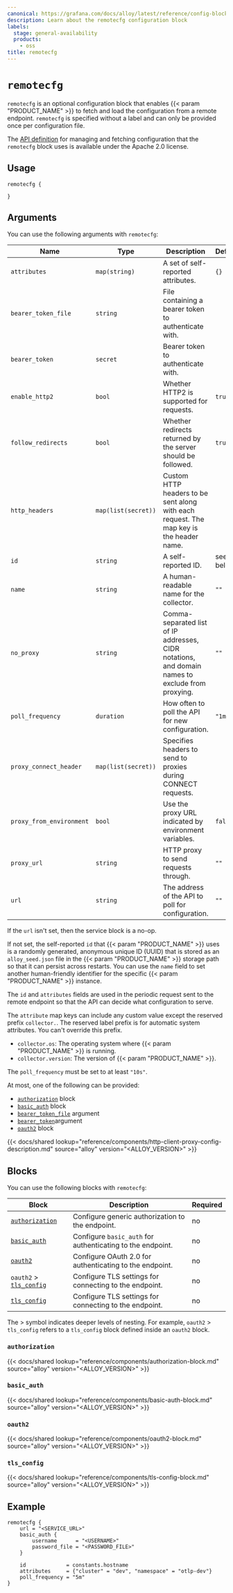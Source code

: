 ```yaml
---
canonical: https://grafana.com/docs/alloy/latest/reference/config-blocks/remotecfg/
description: Learn about the remotecfg configuration block
labels:
  stage: general-availability
  products:
    - oss
title: remotecfg
---
```


# `remotecfg`

`remotecfg` is an optional configuration block that enables {{< param "PRODUCT_NAME" >}} to fetch and load the configuration from a remote endpoint.
`remotecfg` is specified without a label and can only be provided once per configuration file.

The [API definition][] for managing and fetching configuration that the `remotecfg` block uses is available under the Apache 2.0 license.

## Usage

```alloy
remotecfg {

}
```

## Arguments

You can use the following arguments with `remotecfg`:

| Name                     | Type                | Description                                                                                      | Default   | Required |
| ------------------------ | ------------------- | ------------------------------------------------------------------------------------------------ | --------- | -------- |
| `attributes`             | `map(string)`       | A set of self-reported attributes.                                                               | `{}`      | no       |
| `bearer_token_file`      | `string`            | File containing a bearer token to authenticate with.                                             |           | no       |
| `bearer_token`           | `secret`            | Bearer token to authenticate with.                                                               |           | no       |
| `enable_http2`           | `bool`              | Whether HTTP2 is supported for requests.                                                         | `true`    | no       |
| `follow_redirects`       | `bool`              | Whether redirects returned by the server should be followed.                                     | `true`    | no       |
| `http_headers`           | `map(list(secret))` | Custom HTTP headers to be sent along with each request. The map key is the header name.          |           | no       |
| `id`                     | `string`            | A self-reported ID.                                                                              | see below | no       |
| `name`                   | `string`            | A human-readable name for the collector.                                                         | `""`      | no       |
| `no_proxy`               | `string`            | Comma-separated list of IP addresses, CIDR notations, and domain names to exclude from proxying. | `""`      | no       |
| `poll_frequency`         | `duration`          | How often to poll the API for new configuration.                                                 | `"1m"`    | no       |
| `proxy_connect_header`   | `map(list(secret))` | Specifies headers to send to proxies during CONNECT requests.                                    |           | no       |
| `proxy_from_environment` | `bool`              | Use the proxy URL indicated by environment variables.                                            | `false`   | no       |
| `proxy_url`              | `string`            | HTTP proxy to send requests through.                                                             | `""`      | no       |
| `url`                    | `string`            | The address of the API to poll for configuration.                                                | `""`      | no       |

If the `url` isn't set, then the service block is a no-op.

If not set, the self-reported `id` that {{< param "PRODUCT_NAME" >}} uses is a randomly generated, anonymous unique ID (UUID) that is stored as an `alloy_seed.json` file in the {{< param "PRODUCT_NAME" >}} storage path so that it can persist across restarts.
You can use the `name` field to set another human-friendly identifier for the specific {{< param "PRODUCT_NAME" >}} instance.

The `id` and `attributes` fields are used in the periodic request sent to the remote endpoint so that the API can decide what configuration to serve.

The `attribute` map keys can include any custom value except the reserved prefix `collector.`.
The reserved label prefix is for automatic system attributes.
You can't override this prefix.

* `collector.os`: The operating system where {{< param "PRODUCT_NAME" >}} is running.
* `collector.version`: The version of {{< param "PRODUCT_NAME" >}}.

The `poll_frequency` must be set to at least `"10s"`.

At most, one of the following can be provided:

* [`authorization`][authorization] block
* [`basic_auth`][basic_auth] block
* [`bearer_token_file`][arguments] argument
* [`bearer_token`][arguments]argument
* [`oauth2`][oauth2] block

{{< docs/shared lookup="reference/components/http-client-proxy-config-description.md" source="alloy" version="<ALLOY_VERSION>" >}}

## Blocks

You can use the following blocks with `remotecfg`:

| Block                                 | Description                                                | Required |
| ------------------------------------- | ---------------------------------------------------------- | -------- |
| [`authorization`][authorization]      | Configure generic authorization to the endpoint.           | no       |
| [`basic_auth`][basic_auth]            | Configure `basic_auth` for authenticating to the endpoint. | no       |
| [`oauth2`][oauth2]                    | Configure OAuth 2.0 for authenticating to the endpoint.    | no       |
| `oauth2` > [`tls_config`][tls_config] | Configure TLS settings for connecting to the endpoint.     | no       |
| [`tls_config`][tls_config]            | Configure TLS settings for connecting to the endpoint.     | no       |

The > symbol indicates deeper levels of nesting.
For example, `oauth2` > `tls_config` refers to a `tls_config` block defined inside an `oauth2` block.

### `authorization`

{{< docs/shared lookup="reference/components/authorization-block.md" source="alloy" version="<ALLOY_VERSION>" >}}

### `basic_auth`

{{< docs/shared lookup="reference/components/basic-auth-block.md" source="alloy" version="<ALLOY_VERSION>" >}}

### `oauth2`

{{< docs/shared lookup="reference/components/oauth2-block.md" source="alloy" version="<ALLOY_VERSION>" >}}

### `tls_config`

{{< docs/shared lookup="reference/components/tls-config-block.md" source="alloy" version="<ALLOY_VERSION>" >}}

## Example

```alloy
remotecfg {
    url = "<SERVICE_URL>"
    basic_auth {
        username      = "<USERNAME>"
        password_file = "<PASSWORD_FILE>"
    }

    id             = constants.hostname
    attributes     = {"cluster" = "dev", "namespace" = "otlp-dev"}
    poll_frequency = "5m"
}
```

[API definition]: https://github.com/grafana/alloy-remote-config
[arguments]: #arguments
[basic_auth]: #basic_auth
[authorization]: #authorization
[oauth2]: #oauth2
[tls_config]: #tls_config
